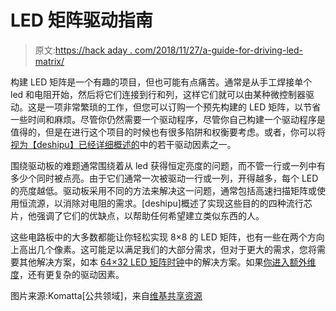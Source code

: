 # LED 矩阵驱动指南

> 原文:[https://hack aday . com/2018/11/27/a-guide-for-driving-led-matrix/](https://hackaday.com/2018/11/27/a-guide-for-driving-led-matrices/)

构建 LED 矩阵是一个有趣的项目，但也可能有点痛苦。通常是从手工焊接单个 led 和电阻开始，然后将它们连接到行和列，这样它们就可以由某种微控制器驱动。这是一项非常繁琐的工作，但您可以订购一个预先构建的 LED 矩阵，以节省一些时间和麻烦。尽管你仍然需要一个驱动程序，尽管你自己构建一个驱动程序是值得的，但是在进行这个项目的时候也有很多陷阱和权衡要考虑。或者，你可以将[视为【deshipu】已经详细概述的](https://hackaday.io/page/5596-driving-led-matrices-conveniently)中的若干驱动因素之一。

围绕驱动板的难题通常围绕着从 led 获得恒定亮度的问题，而不管一行或一列中有多少个同时被点亮。由于它们通常一次被驱动一行或一列，开得越多，每个 LED 的亮度越低。驱动板采用不同的方法来解决这一问题，通常包括高速扫描矩阵或使用恒流源，以消除对电阻的需求。[deshipu]概述了实现这些目的的四种流行芯片，他强调了它们的优缺点，以帮助任何希望建立类似东西的人。

这些电路板中的大多数都能让你轻松实现 8×8 的 LED 矩阵，也有一些在两个方向上高出几个像素。这可能足以满足我们的大部分需求，但对于更大的需求，您将需要其他解决方案，如本 [64×32 LED 矩阵时钟](https://hackaday.com/2018/07/10/morphing-digital-clock-will-show-you-a-good-time/)中的解决方案。如果[你进入额外维度](https://hackaday.com/2016/05/22/real-time-driving-of-rgb-led-cube-using-unity3d/)，还有更复杂的驱动因素。

图片来源:Komatta[公共领域]，来自[维基共享资源](https://upload.wikimedia.org/wikipedia/commons/thumb/b/b1/LED_RGB_matrix.jpg/512px-LED_RGB_matrix.jpg)